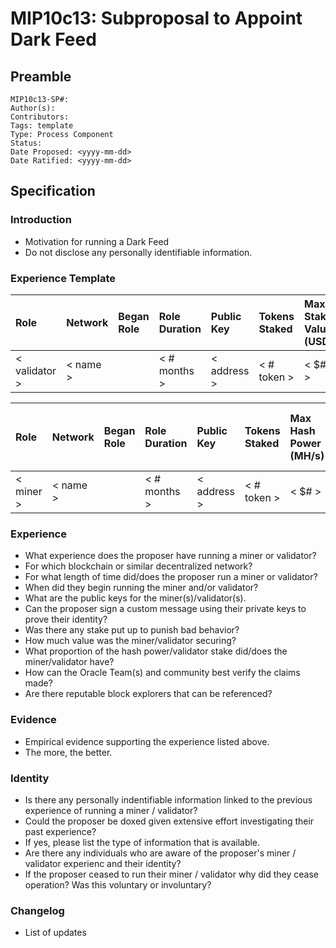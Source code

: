 # MIP10c13: Subproposal to Appoint Dark Feed

## Preamble
```
MIP10c13-SP#: 
Author(s):
Contributors:
Tags: template
Type: Process Component
Status:
Date Proposed: <yyyy-mm-dd>
Date Ratified: <yyyy-mm-dd>
``` 

## Specification

### Introduction
- Motivation for running a Dark Feed
- Do not disclose any personally identifiable information.

### Experience Template

|      Role     |  Network |  Began Role   | Role Duration | Public Key  | Tokens Staked | Max Stake Value (USD) | Max Network Value (USD) | Can Sign Message w/ Key? |
| :------------ | :--------| :------------ |:------------- | :---------- | :------------ | :-------------------- | :---------------------- | :----------------------- |
| < validator > | < name > | <yyyy-mm-dd > | < # months >  | < address > | < # token >   |         < $# >        |           < # >         |         < bool >         |

|      Role     |  Network |  Began Role   | Role Duration | Public Key  | Tokens Staked | Max Hash Power (MH/s) | Max Network Hash Power (MH/s) | Can Sign Message w/ Key? |
| :------------ | :--------| :------------ |:------------- | :---------- | :------------ | :-------------------- | :---------------------------- | :----------------------- |
|   < miner >   | < name > | <yyyy-mm-dd > | < # months >  | < address > | < # token >   |         < $# >        |             < # >             |         < bool >         |

### Experience
- What experience does the proposer have running a miner or validator?
- For which blockchain or similar decentralized network?
- For what length of time did/does the proposer run a miner or validator?
- When did they begin running the miner and/or validator?
- What are the public keys for the miner(s)/validator(s).
- Can the proposer sign a custom message using their private keys to prove their identity?
- Was there any stake put up to punish bad behavior?
- How much value was the miner/validator securing?
- What proportion of the hash power/validator stake did/does the miner/validator have?
- How can the Oracle Team(s) and community best verify the claims made?
- Are there reputable block explorers that can be referenced?

### Evidence
- Empirical evidence supporting the experience listed above.
- The more, the better.

### Identity
- Is there any personally indentifiable information linked to the previous experience of running a miner / validator?
- Could the proposer be doxed given extensive effort investigating their past experience?
- If yes, please list the type of information that is available.
- Are there any individuals who are aware of the proposer's miner / validator experienc and their identity?
- If the proposer ceased to run their miner / validator why did they cease operation? Was this voluntary or involuntary?

### Changelog
- List of updates
